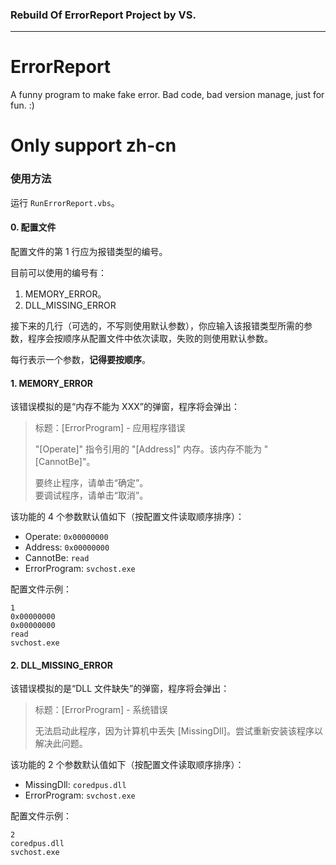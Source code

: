 ### Rebuild Of ErrorReport Project by VS.

---

# ErrorReport
A funny program to make fake error. Bad code, bad version manage, just for fun. :)

# Only support zh-cn

### 使用方法

运行 `RunErrorReport.vbs`。

#### 0. 配置文件

配置文件的第 $1$ 行应为报错类型的编号。

目前可以使用的编号有：

1. MEMORY_ERROR。
2. DLL_MISSING_ERROR

接下来的几行（可选的，不写则使用默认参数），你应输入该报错类型所需的参数，程序会按顺序从配置文件中依次读取，失败的则使用默认参数。

每行表示一个参数，**记得要按顺序**。

#### 1. MEMORY_ERROR

该错误模拟的是“内存不能为 XXX”的弹窗，程序将会弹出：

> 标题：[ErrorProgram] - 应用程序错误
> 
> "[Operate]" 指令引用的 "[Address]" 内存。该内存不能为 "[CannotBe]"。
>  
> 要终止程序，请单击“确定”。  
> 要调试程序，请单击“取消”。

该功能的 4 个参数默认值如下（按配置文件读取顺序排序）：

- Operate: `0x00000000`
- Address: `0x00000000`
- CannotBe: `read`
- ErrorProgram: `svchost.exe`

配置文件示例：

```plain
1
0x00000000
0x00000000
read
svchost.exe
```

#### 2. DLL_MISSING_ERROR

该错误模拟的是“DLL 文件缺失”的弹窗，程序将会弹出：

> 标题：[ErrorProgram] - 系统错误
> 
> 无法启动此程序，因为计算机中丢失 [MissingDll]。尝试重新安装该程序以解决此问题。

该功能的 2 个参数默认值如下（按配置文件读取顺序排序）：

- MissingDll: `coredpus.dll`
- ErrorProgram: `svchost.exe`

配置文件示例：

```plain
2
coredpus.dll
svchost.exe
```
